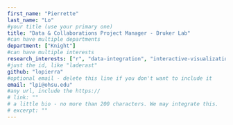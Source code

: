 ```yaml
---
first_name: "Pierrette"      
last_name: "Lo"  
#your title (use your primary one)
title: "Data & Collaborations Project Manager - Druker Lab" 
#can have multiple departments
department: ["Knight"]   
#can have multiple interests 
research_interests: ["r", "data-integration", "interactive-visualization", "data-visualization", "education", "data-quality", "information-retrieval"]  
#just the id, like "laderast"
github: "lopierra"
#optional email - delete this line if you don't want to include it
email: "lpi@ohsu.edu"
#any url, include the https:// 
# link: ""   
# a little bio - no more than 200 characters. We may integrate this.
# excerpt: "" 
---
```

